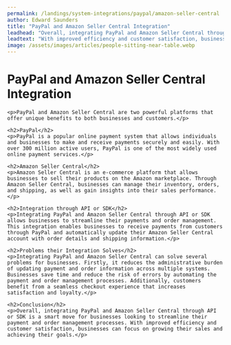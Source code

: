```yaml
---
permalink: /landings/system-integrations/paypal/amazon-seller-central
author: Edward Saunders
title: "PayPal and Amazon Seller Central Integration"
leadhead: "Overall, integrating PayPal and Amazon Seller Central through API or SDK is a smart move for businesses looking to streamline their payment and order management processes"
leadtext: "With improved efficiency and customer satisfaction, businesses can focus on growing their sales and achieving their goals."
image: /assets/images/articles/people-sitting-near-table.webp
---
```

<div class="arttext">	<h1>PayPal and Amazon Seller Central Integration</h1>

	<p>PayPal and Amazon Seller Central are two powerful platforms that offer unique benefits to both businesses and customers.</p>

	<h2>PayPal</h2>
	<p>PayPal is a popular online payment system that allows individuals and businesses to make and receive payments securely and easily. With over 300 million active users, PayPal is one of the most widely used online payment services.</p>

	<h2>Amazon Seller Central</h2>
	<p>Amazon Seller Central is an e-commerce platform that allows businesses to sell their products on the Amazon marketplace. Through Amazon Seller Central, businesses can manage their inventory, orders, and shipping, as well as gain insights into their sales performance.</p>

	<h2>Integration through API or SDK</h2>
	<p>Integrating PayPal and Amazon Seller Central through API or SDK allows businesses to streamline their payments and order management. This integration enables businesses to receive payments from customers through PayPal and automatically update their Amazon Seller Central account with order details and shipping information.</p>

	<h2>Problems their Integration Solves</h2>
	<p>Integrating PayPal and Amazon Seller Central can solve several problems for businesses. Firstly, it reduces the administrative burden of updating payment and order information across multiple systems. Businesses save time and reduce the risk of errors by automating the payment and order management processes. Additionally, customers benefit from a seamless checkout experience that increases satisfaction and loyalty.</p>

	<h2>Conclusion</h2>
	<p>Overall, integrating PayPal and Amazon Seller Central through API or SDK is a smart move for businesses looking to streamline their payment and order management processes. With improved efficiency and customer satisfaction, businesses can focus on growing their sales and achieving their goals.</p>

</div>